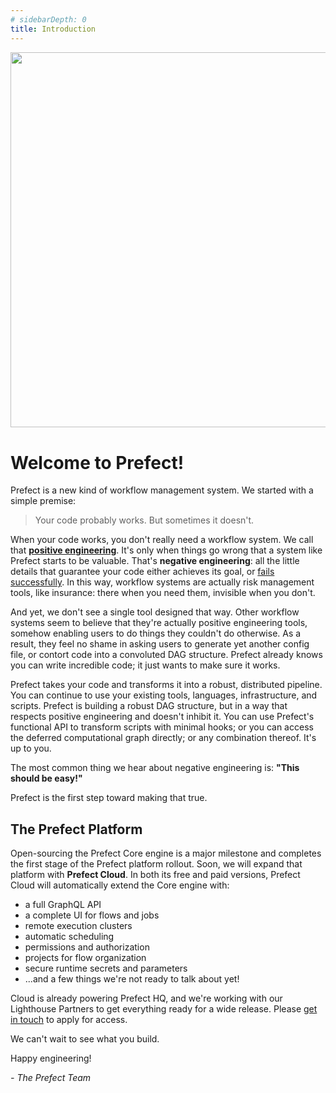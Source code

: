 ```yaml
---
# sidebarDepth: 0
title: Introduction
---
```



<div align="center" style="margin-bottom:40px;">
<img src="/assets/wordmark-color-horizontal.svg"  width=600 >
</div>


# Welcome to Prefect!

Prefect is a new kind of workflow management system. We started with a simple premise:

> Your code probably works. But sometimes it doesn't.

When your code works, you don't really need a workflow system. We call that  [**positive engineering**](https://medium.com/the-prefect-blog/positive-and-negative-data-engineering-a02cb497583d). It's only when things go wrong that a system like Prefect starts to be valuable. That's **negative engineering**: all the little details that guarantee your code either achieves its goal, or [fails successfully](https://www.youtube.com/watch?v=TlawR_gi8-Y). In this way, workflow systems are actually risk management tools, like insurance: there when you need them, invisible when you don't.

And yet, we don't see a single tool designed that way. Other workflow systems seem to believe that they're actually positive engineering tools, somehow enabling users to do things they couldn't do otherwise. As a result, they feel no shame in asking users to generate yet another config file, or contort code into a convoluted DAG structure. Prefect already knows you can write incredible code; it just wants to make sure it works.

Prefect takes your code and transforms it into a robust, distributed pipeline. You can continue to use your existing tools, languages, infrastructure, and scripts. Prefect is building a robust DAG structure, but in a way that respects positive engineering and doesn't inhibit it. You can use Prefect's functional API to transform scripts with minimal hooks; or you can access the deferred computational graph directly; or any combination thereof. It's up to you.

The most common thing we hear about negative engineering is: **"This should be easy!"**

Prefect is the first step toward making that true.


## The Prefect Platform

Open-sourcing the Prefect Core engine is a major milestone and completes the first stage of the Prefect platform rollout. Soon, we will expand that platform with **Prefect Cloud**. In both its free and paid versions, Prefect Cloud will automatically extend the Core engine with:

- a full GraphQL API
- a complete UI for flows and jobs
- remote execution clusters
- automatic scheduling
- permissions and authorization
- projects for flow organization
- secure runtime secrets and parameters
- ...and a few things we're not ready to talk about yet!

Cloud is already powering Prefect HQ, and we're working with our Lighthouse Partners to get everything ready for a wide release. Please [get in touch](mailto:hello@prefect.io) to apply for access.

We can't wait to see what you build.

Happy engineering!

*- The Prefect Team*
